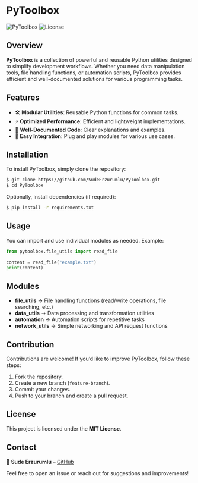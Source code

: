 # PyToolbox

![PyToolbox](https://img.shields.io/badge/Python-3.x-blue.svg) ![License](https://img.shields.io/badge/License-MIT-green.svg)

## Overview
**PyToolbox** is a collection of powerful and reusable Python utilities designed to simplify development workflows. Whether you need data manipulation tools, file handling functions, or automation scripts, PyToolbox provides efficient and well-documented solutions for various programming tasks.

## Features 
- 🛠 **Modular Utilities**: Reusable Python functions for common tasks.
- ⚡ **Optimized Performance**: Efficient and lightweight implementations.
- 📄 **Well-Documented Code**: Clear explanations and examples.
- 🔧 **Easy Integration**: Plug and play modules for various use cases.

## Installation
To install PyToolbox, simply clone the repository:

```sh
$ git clone https://github.com/SudeErzurumlu/PyToolbox.git
$ cd PyToolbox
```

Optionally, install dependencies (if required):
```sh
$ pip install -r requirements.txt
```

## Usage
You can import and use individual modules as needed. Example:

```python
from pytoolbox.file_utils import read_file

content = read_file("example.txt")
print(content)
```

## Modules
- **file_utils** → File handling functions (read/write operations, file searching, etc.)
- **data_utils** → Data processing and transformation utilities
- **automation** → Automation scripts for repetitive tasks
- **network_utils** → Simple networking and API request functions

## Contribution
Contributions are welcome! If you’d like to improve PyToolbox, follow these steps:
1. Fork the repository.
2. Create a new branch (`feature-branch`).
3. Commit your changes.
4. Push to your branch and create a pull request.

## License
This project is licensed under the **MIT License**.

## Contact
📧 **Sude Erzurumlu** – [GitHub](https://github.com/SudeErzurumlu)

Feel free to open an issue or reach out for suggestions and improvements!
